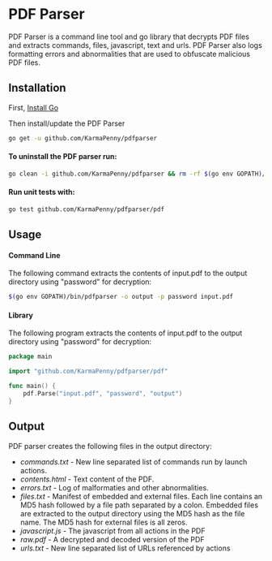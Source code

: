 # PDF Parser
PDF Parser is a command line tool and go library that decrypts PDF files and extracts commands, files, javascript, text and urls. PDF Parser also logs formatting errors and abnormalities that are used to obfuscate malicious PDF files.

## Installation
First, [Install Go](https://golang.org/doc/install#install)

Then install/update the PDF Parser
```bash
go get -u github.com/KarmaPenny/pdfparser
```

#### To uninstall the PDF parser run:
```bash
go clean -i github.com/KarmaPenny/pdfparser && rm -rf $(go env GOPATH)/src/github.com/KarmaPenny/pdfparser
```

#### Run unit tests with:
```bash
go test github.com/KarmaPenny/pdfparser/pdf
```

## Usage
#### Command Line
The following command extracts the contents of input.pdf to the output directory using "password" for decryption:
```bash
$(go env GOPATH)/bin/pdfparser -o output -p password input.pdf
```

#### Library
The following program extracts the contents of input.pdf to the output directory using "password" for decryption:
```go
package main

import "github.com/KarmaPenny/pdfparser/pdf"

func main() {
	pdf.Parse("input.pdf", "password", "output")
}
```

## Output
PDF parser creates the following files in the output directory:
* *commands.txt* - New line separated list of commands run by launch actions.
* *contents.html* - Text content of the PDF.
* *errors.txt* - Log of malformaties and other abnormalities.
* *files.txt* - Manifest of embedded and external files. Each line contains an MD5 hash followed by a file path separated by a colon. Embedded files are extracted to the output directory using the MD5 hash as the file name. The MD5 hash for external files is all zeros.
* *javascript.js* - The javascript from all actions in the PDF
* *raw.pdf* - A decrypted and decoded version of the PDF
* *urls.txt* - New line separated list of URLs referenced by actions
